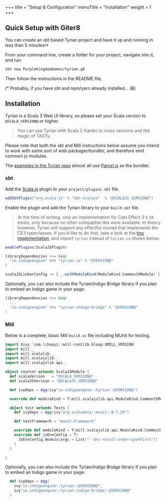 +++
title = "Setup & Configuration"
menuTitle = "Installation"
weight = 1
+++

## Quick Setup with Giter8

You can create an sbt based Tyrian project and have it up and running in less than 5 minutes!*

From your command line, create a folder for your project, navigate into it, and run:

```sh
sbt new PurpleKingdomGames/tyrian.g8
```

Then follow the instructions in the README file.

(* Probably, if you have sbt and npm/yarn already installed... 😅)

## Installation

Tyrian is a Scala 3 Web UI library, so please set your Scala version to `@SCALA_VERSION@` or higher.

> You can use Tyrian with Scala 2 thanks to cross versions and the magic of TASTy.

Please note that both the sbt and Mill instructions below assume you intend to work with some sort of web packager/bundler, and therefore emit common js modules.

The [examples in the Tyrian repo](https://github.com/PurpleKingdomGames/tyrian/tree/main/examples) almost all use [Parcel.js](https://parceljs.org/) as the bundler.

### sbt

Add the [Scala.js](https://www.scala-js.org/) plugin to your `project/plugins.sbt` file.

```scala
addSbtPlugin("org.scala-js" % "sbt-scalajs"  % "@SCALAJS_VERSION@")
```

Enable the plugin and add the Tyrian library to your `build.sbt` file.

> At the time of writing, only an implementation for Cats Effect 3's `IO` exists, only because no other compatible libs were available. In theory however, Tyrian will support any effectful monad that implements the CE3 typeclasses. If you'd like to do that, take a look at the [tiny implementation](https://github.com/PurpleKingdomGames/tyrian/blob/main/tyrian-io/src/main/scala/tyrian/TyrianApp.scala), and import `tyrian` instead of `tyrian-io` shown below.

```scala
enablePlugins(ScalaJSPlugin)

libraryDependencies ++= Seq(
  "io.indigoengine" %%% "tyrian-io" % "@VERSION@"
)

scalaJSLinkerConfig ~= { _.withModuleKind(ModuleKind.CommonJSModule) }
```

Optionally, you can also include the Tyrian/Indigo Bridge library if you plan to embed an Indigo game in your page:

```scala
libraryDependencies ++= Seq(
  ...
  "io.indigoengine" %%% "tyrian-indigo-bridge" % "@VERSION@"
)
```

### Mill

Below is a complete, basic Mill `build.sc` file including MUnit for testing.

```scala
import $ivy.`com.lihaoyi::mill-contrib-bloop:$MILL_VERSION`
import mill._
import mill.scalalib._
import mill.scalajslib._
import mill.scalajslib.api._

object counter extends ScalaJSModule {
  def scalaVersion   = "@SCALA_VERSION@"
  def scalaJSVersion = "@SCALAJS_VERSION@"

  def ivyDeps = Agg(ivy"io.indigoengine::tyrian::@VERSION@")

  override def moduleKind = T(mill.scalajslib.api.ModuleKind.CommonJSModule)

  object test extends Tests {
    def ivyDeps = Agg(ivy"org.scalameta::munit::0.7.29")

    def testFramework = "munit.Framework"

    override def moduleKind = T(mill.scalajslib.api.ModuleKind.CommonJSModule)
    override def jsEnvConfig = T(
      JsEnvConfig.NodeJs(args = List("--dns-result-order=ipv4first"))
    )
  }

}
```

Optionally, you can also include the Tyrian/Indigo Bridge library if you plan to embed an Indigo game in your page:

```scala
  def ivyDeps = Agg(
    ivy"io.indigoengine::tyrian::@VERSION@",
    ivy"io.indigoengine::tyrian-indigo-bridge::@VERSION@"
  )
```
